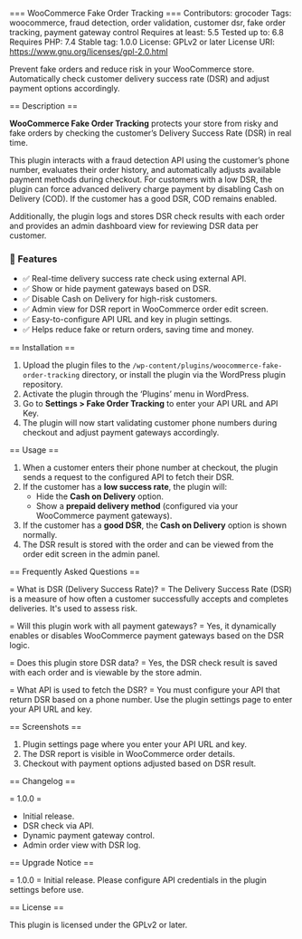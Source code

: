 === WooCommerce Fake Order Tracking ===
Contributors: grocoder
Tags: woocommerce, fraud detection, order validation, customer dsr, fake order tracking, payment gateway control
Requires at least: 5.5
Tested up to: 6.8
Requires PHP: 7.4
Stable tag: 1.0.0
License: GPLv2 or later
License URI: https://www.gnu.org/licenses/gpl-2.0.html

Prevent fake orders and reduce risk in your WooCommerce store. Automatically check customer delivery success rate (DSR) and adjust payment options accordingly.

== Description ==

**WooCommerce Fake Order Tracking** protects your store from risky and fake orders by checking the customer’s Delivery Success Rate (DSR) in real time.

This plugin interacts with a fraud detection API using the customer’s phone number, evaluates their order history, and automatically adjusts available payment methods during checkout. For customers with a low DSR, the plugin can force advanced delivery charge payment by disabling Cash on Delivery (COD). If the customer has a good DSR, COD remains enabled.

Additionally, the plugin logs and stores DSR check results with each order and provides an admin dashboard view for reviewing DSR data per customer.

### 🔑 Features

- ✅ Real-time delivery success rate check using external API.
- ✅ Show or hide payment gateways based on DSR.
- ✅ Disable Cash on Delivery for high-risk customers.
- ✅ Admin view for DSR report in WooCommerce order edit screen.
- ✅ Easy-to-configure API URL and key in plugin settings.
- ✅ Helps reduce fake or return orders, saving time and money.

== Installation ==

1. Upload the plugin files to the `/wp-content/plugins/woocommerce-fake-order-tracking` directory, or install the plugin via the WordPress plugin repository.
2. Activate the plugin through the ‘Plugins’ menu in WordPress.
3. Go to **Settings > Fake Order Tracking** to enter your API URL and API Key.
4. The plugin will now start validating customer phone numbers during checkout and adjust payment gateways accordingly.

== Usage ==

1. When a customer enters their phone number at checkout, the plugin sends a request to the configured API to fetch their DSR.
2. If the customer has a **low success rate**, the plugin will:
   - Hide the **Cash on Delivery** option.
   - Show a **prepaid delivery method** (configured via your WooCommerce payment gateways).
3. If the customer has a **good DSR**, the **Cash on Delivery** option is shown normally.
4. The DSR result is stored with the order and can be viewed from the order edit screen in the admin panel.

== Frequently Asked Questions ==

= What is DSR (Delivery Success Rate)? =
The Delivery Success Rate (DSR) is a measure of how often a customer successfully accepts and completes deliveries. It's used to assess risk.

= Will this plugin work with all payment gateways? =
Yes, it dynamically enables or disables WooCommerce payment gateways based on the DSR logic.

= Does this plugin store DSR data? =
Yes, the DSR check result is saved with each order and is viewable by the store admin.

= What API is used to fetch the DSR? =
You must configure your API that return DSR based on a phone number. Use the plugin settings page to enter your API URL and key.

== Screenshots ==

1. Plugin settings page where you enter your API URL and key.
2. The DSR report is visible in WooCommerce order details.
3. Checkout with payment options adjusted based on DSR result.

== Changelog ==

= 1.0.0 =
* Initial release.
* DSR check via API.
* Dynamic payment gateway control.
* Admin order view with DSR log.

== Upgrade Notice ==

= 1.0.0 =
Initial release. Please configure API credentials in the plugin settings before use.

== License ==

This plugin is licensed under the GPLv2 or later.


